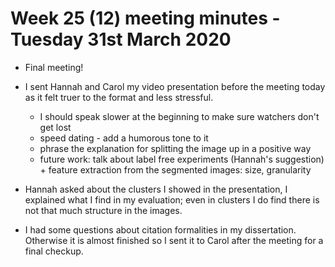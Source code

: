 # Week 25 (12) meeting minutes - Tuesday 31st March 2020

* Final meeting!

* I sent Hannah and Carol my video presentation before the meeting today as it felt truer to the format and less stressful.
  * I should speak slower at the beginning to make sure watchers don't get lost
  * speed dating - add a humorous tone to it
  * phrase the explanation for splitting the image up in a positive way
  * future work: talk about label free experiments (Hannah's suggestion) + feature extraction from the segmented images: size, granularity

* Hannah asked about the clusters I showed in the presentation, I explained what I find in my evaluation; even in clusters I do find there is not that much structure in the images. 

* I had some questions about citation formalities in my dissertation. Otherwise it is almost finished so I sent it to Carol after the meeting for a final checkup.
